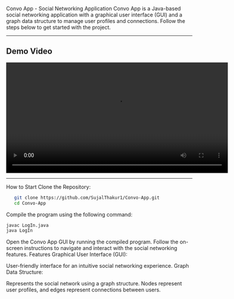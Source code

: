 Convo App - Social Networking Application
Convo App is a Java-based social networking application with a graphical user interface (GUI) and a graph data structure to manage user profiles and connections. Follow the steps below to get started with the project.

---

## Demo Video

<video src="https://github.com/SujalThakur1/Convo-App/tree/master/images/Convo.mp4" controls width="600"></video>

---

How to Start
Clone the Repository:

```bash
   git clone https://github.com/SujalThakur1/Convo-App.git
   cd Convo-App
```
Compile the program using the following command:
   ```bash
   javac LogIn.java
   java LogIn
   ```

Open the Convo App GUI by running the compiled program.
Follow the on-screen instructions to navigate and interact with the social networking features.
Features
Graphical User Interface (GUI):

User-friendly interface for an intuitive social networking experience.
Graph Data Structure:

Represents the social network using a graph structure.
Nodes represent user profiles, and edges represent connections between users.
